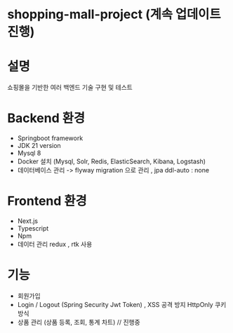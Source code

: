 # shopping-mall-project (계속 업데이트 진행)

# 설명 

쇼핑몰을 기반한 여러 백엔드 기술 구현 및 테스트

# Backend 환경

- Springboot framework
- JDK 21 version
- Mysql 8
- Docker 설치 (Mysql, Solr, Redis, ElasticSearch, Kibana, Logstash)
- 데이터베이스 관리 -> flyway migration 으로 관리 , jpa ddl-auto : none

# Frontend 환경

- Next.js
- Typescript
- Npm
- 데이터 관리 redux , rtk 사용

# 기능 

- 회원가입
- Login / Logout (Spring Security Jwt Token) , XSS 공격 방지 HttpOnly 쿠키 방식
- 상품 관리 (상품 등록, 조회, 통계 차트) // 진행중
